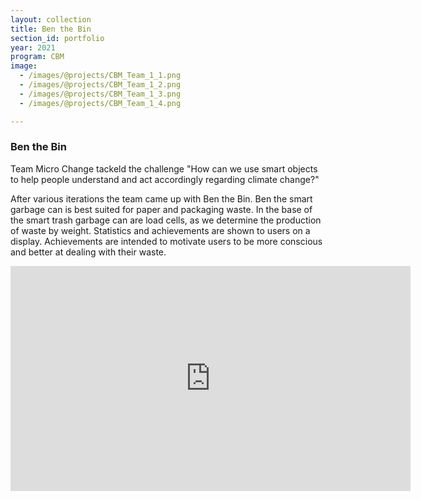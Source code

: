 ```yaml
---
layout: collection
title: Ben the Bin
section_id: portfolio
year: 2021
program: CBM
image:
  - /images/@projects/CBM_Team_1_1.png
  - /images/@projects/CBM_Team_1_2.png
  - /images/@projects/CBM_Team_1_3.png
  - /images/@projects/CBM_Team_1_4.png

---
```


### **Ben the Bin** 

Team Micro Change tackeld the challenge "How can we use smart objects to help people understand and act accordingly regarding climate change?"

After various iterations the team came up with Ben the Bin.
Ben the smart garbage can is best suited for paper and packaging waste. In the base of the smart trash garbage can are load cells, as we determine the production of waste by weight. Statistics and achievements are shown to users on a display. Achievements are intended to motivate users to be more conscious and better at dealing with their waste.
<iframe src="https://player.vimeo.com/video/580359801" width="640" height="360" frameborder="0" allow="autoplay; fullscreen" allowfullscreen></iframe>